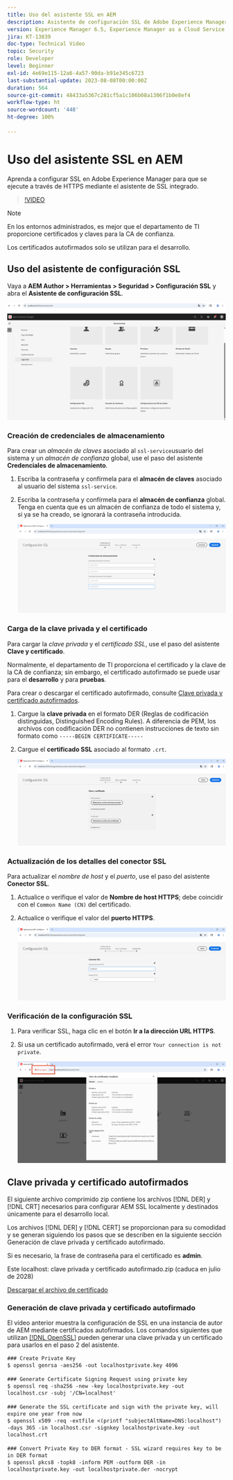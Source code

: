 ```yaml
---
title: Uso del asistente SSL en AEM
description: Asistente de configuración SSL de Adobe Experience Manager para facilitar la configuración de una instancia de AEM para que se ejecute en HTTPS.
version: Experience Manager 6.5, Experience Manager as a Cloud Service
jira: KT-13839
doc-type: Technical Video
topic: Security
role: Developer
level: Beginner
exl-id: 4e69e115-12a6-4a57-90da-b91e345c6723
last-substantial-update: 2023-08-08T00:00:00Z
duration: 564
source-git-commit: 48433a5367c281cf5a1c106b08a1306f1b0e8ef4
workflow-type: ht
source-wordcount: '448'
ht-degree: 100%

---
```


# Uso del asistente SSL en AEM

Aprenda a configurar SSL en Adobe Experience Manager para que se ejecute a través de HTTPS mediante el asistente de SSL integrado.

>[!VIDEO](https://video.tv.adobe.com/v/33680?quality=12&learn=on&captions=spa)


>[!NOTE]
>
>En los entornos administrados, es mejor que el departamento de TI proporcione certificados y claves para la CA de confianza.
>
>Los certificados autofirmados solo se utilizan para el desarrollo.

## Uso del asistente de configuración SSL

Vaya a __AEM Author > Herramientas > Seguridad > Configuración SSL__ y abra el __Asistente de configuración SSL__.

![Asistente de configuración SSL](assets/use-the-ssl-wizard/ssl-config-wizard.png)

### Creación de credenciales de almacenamiento

Para crear un _almacén de claves_ asociado al `ssl-service`usuario del sistema y un _almacén de confianza_ global, use el paso del asistente __Credenciales de almacenamiento__.

1. Escriba la contraseña y confírmela para el __almacén de claves__ asociado al usuario del sistema `ssl-service`.
1. Escriba la contraseña y confírmela para el __almacén de confianza__ global. Tenga en cuenta que es un almacén de confianza de todo el sistema y, si ya se ha creado, se ignorará la contraseña introducida.

   ![Configuración SSL: credenciales de almacenamiento](assets/use-the-ssl-wizard/store-credentials.png)

### Carga de la clave privada y el certificado

Para cargar la _clave privada_ y el _certificado SSL_, use el paso del asistente __Clave y certificado__.

Normalmente, el departamento de TI proporciona el certificado y la clave de la CA de confianza; sin embargo, el certificado autofirmado se puede usar para el __desarrollo__ y para __pruebas__.

Para crear o descargar el certificado autofirmado, consulte [Clave privada y certificado autofirmados](#self-signed-private-key-and-certificate).

1. Cargue la __clave privada__ en el formato DER (Reglas de codificación distinguidas, Distinguished Encoding Rules). A diferencia de PEM, los archivos con codificación DER no contienen instrucciones de texto sin formato como `-----BEGIN CERTIFICATE-----`
1. Cargue el __certificado SSL__ asociado al formato `.crt`.

   ![Configuración SSL: clave privada y certificado](assets/use-the-ssl-wizard/privatekey-and-certificate.png)

### Actualización de los detalles del conector SSL

Para actualizar el _nombre de host_ y el _puerto_, use el paso del asistente __Conector SSL__.

1. Actualice o verifique el valor de __Nombre de host HTTPS__; debe coincidir con el `Common Name (CN)` del certificado.
1. Actualice o verifique el valor del __puerto HTTPS__.

   ![Configuración SSL: detalles del conector SSL](assets/use-the-ssl-wizard/ssl-connector-details.png)

### Verificación de la configuración SSL

1. Para verificar SSL, haga clic en el botón __Ir a la dirección URL HTTPS__.
1. Si usa un certificado autofirmado, verá el error `Your connection is not private`.

   ![Configuración SSL: verificación de AEM a través de HTTPS](assets/use-the-ssl-wizard/verify-aem-over-ssl.png)

## Clave privada y certificado autofirmados

El siguiente archivo comprimido zip contiene los archivos [!DNL DER] y [!DNL CRT] necesarios para configurar AEM SSL localmente y destinados únicamente para el desarrollo local.

Los archivos [!DNL DER] y [!DNL CERT] se proporcionan para su comodidad y se generan siguiendo los pasos que se describen en la siguiente sección Generación de clave privada y certificado autofirmado.

Si es necesario, la frase de contraseña para el certificado es **admin**.

Este localhost: clave privada y certificado autofirmado.zip (caduca en julio de 2028)

[Descargar el archivo de certificado](assets/use-the-ssl-wizard/certificate.zip)

### Generación de clave privada y certificado autofirmado

El vídeo anterior muestra la configuración de SSL en una instancia de autor de AEM mediante certificados autofirmados. Los comandos siguientes que utilizan [[!DNL OpenSSL]](https://www.openssl.org/) pueden generar una clave privada y un certificado para usarlos en el paso 2 del asistente.

```shell
### Create Private Key
$ openssl genrsa -aes256 -out localhostprivate.key 4096

### Generate Certificate Signing Request using private key
$ openssl req -sha256 -new -key localhostprivate.key -out localhost.csr -subj '/CN=localhost'

### Generate the SSL certificate and sign with the private key, will expire one year from now
$ openssl x509 -req -extfile <(printf "subjectAltName=DNS:localhost") -days 365 -in localhost.csr -signkey localhostprivate.key -out localhost.crt

### Convert Private Key to DER format - SSL wizard requires key to be in DER format
$ openssl pkcs8 -topk8 -inform PEM -outform DER -in localhostprivate.key -out localhostprivate.der -nocrypt
```
